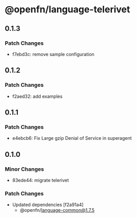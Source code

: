 # @openfn/language-telerivet

## 0.1.3

### Patch Changes

- f7ebd3c: remove sample configuration

## 0.1.2

### Patch Changes

- f2aed32: add examples

## 0.1.1

### Patch Changes

- e4ebcb6: Fix Large gzip Denial of Service in superagent

## 0.1.0

### Minor Changes

- 83ede44: migrate telerivet

### Patch Changes

- Updated dependencies [f2a91a4]
  - @openfn/language-common@1.7.5

